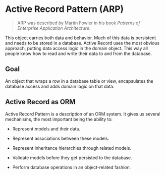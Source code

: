 # Active Record Pattern (ARP)

> ARP was described by Martin Fowler in his book _Patterns of Enterprise Application Architecture_.

This object carries both data and behavior. Much of this data is persistent and needs to be stored in a database. Active Record uses the most obvious approach, putting data access logic in the domain object. This way all people know how to read and write their data to and from the database.

## Goal

An object that wraps a row in a database table or view, encapsulates the database access and adds domain logic on that data.

## Active Record as ORM

Active Record Pattern is a description of an ORM system. It gives us several mechanisms, the most important being the ability to:

* Represent models and their data.

* Represent associations between these models.

* Represent inheritance hierarchies through related models.

* Validate models before they get persisted to the database.

* Perform database operations in an object-related fashion.
